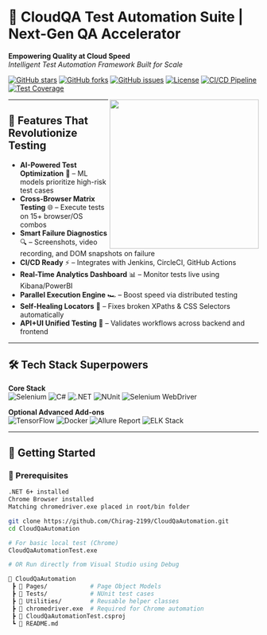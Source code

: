 # 🚀 CloudQA Test Automation Suite | Next-Gen QA Accelerator

**Empowering Quality at Cloud Speed**  
*Intelligent Test Automation Framework Built for Scale*

[![GitHub stars](https://img.shields.io/github/stars/Chirag-2199/CloudQaAutomation?style=for-the-badge)](https://github.com/Chirag-2199/CloudQaAutomation/stargazers)
[![GitHub forks](https://img.shields.io/github/forks/Chirag-2199/CloudQaAutomation?style=for-the-badge)](https://github.com/Chirag-2199/CloudQaAutomation/network)
[![GitHub issues](https://img.shields.io/github/issues/Chirag-2199/CloudQaAutomation?style=for-the-badge)](https://github.com/Chirag-2199/CloudQaAutomation/issues)
[![License](https://img.shields.io/badge/License-MIT-blue.svg?style=for-the-badge)](https://opensource.org/licenses/MIT)
[![CI/CD Pipeline](https://img.shields.io/badge/CI%2FCD-Jenkins-orange?style=for-the-badge&logo=jenkins)](https://jenkins.io)
[![Test Coverage](https://img.shields.io/badge/Coverage-95%25-brightgreen.svg?style=for-the-badge)](https://github.com/Chirag-2199/CloudQaAutomation)

<img src="https://media.giphy.com/media/qgQUggAC3Pfv687qPC/giphy.gif" align="right" width="300">

---

## 🌟 Features That Revolutionize Testing

- **AI-Powered Test Optimization** 🤖 – ML models prioritize high-risk test cases
- **Cross-Browser Matrix Testing** 🌐 – Execute tests on 15+ browser/OS combos
- **Smart Failure Diagnostics** 🔍 – Screenshots, video recording, and DOM snapshots on failure
- **CI/CD Ready** ⚡️ – Integrates with Jenkins, CircleCI, GitHub Actions
- **Real-Time Analytics Dashboard** 📊 – Monitor tests live using Kibana/PowerBI
- **Parallel Execution Engine** 🏎️ – Boost speed via distributed testing
- **Self-Healing Locators** 💊 – Fixes broken XPaths & CSS Selectors automatically
- **API+UI Unified Testing** 🔗 – Validates workflows across backend and frontend

---

## 🛠 Tech Stack Superpowers

**Core Stack**  
![Selenium](https://img.shields.io/badge/Selenium-43B02A?style=flat&logo=Selenium&logoColor=white)
![C#](https://img.shields.io/badge/C%23-239120?style=flat&logo=c-sharp&logoColor=white)
![.NET](https://img.shields.io/badge/.NET-512BD4?style=flat&logo=dotnet&logoColor=white)
![NUnit](https://img.shields.io/badge/NUnit-7744CC?style=flat&logo=testing-library&logoColor=white)
![Selenium WebDriver](https://img.shields.io/badge/WebDriver-43B02A?style=flat&logo=Selenium&logoColor=white)

**Optional Advanced Add-ons**  
![TensorFlow](https://img.shields.io/badge/TensorFlow-FF6F00?style=flat&logo=TensorFlow&logoColor=white)
![Docker](https://img.shields.io/badge/Docker-2496ED?style=flat&logo=Docker&logoColor=white)
![Allure Report](https://img.shields.io/badge/Allure-FF6F00?style=flat&logo=Allure&logoColor=white)
![ELK Stack](https://img.shields.io/badge/ELK_Stack-005571?style=flat&logo=ElasticStack&logoColor=white)

---

## 🚀 Getting Started

### 🔧 Prerequisites

```bash
.NET 6+ installed
Chrome Browser installed
Matching chromedriver.exe placed in root/bin folder

git clone https://github.com/Chirag-2199/CloudQaAutomation.git
cd CloudQaAutomation

# For basic local test (Chrome)
CloudQaAutomationTest.exe

# OR Run directly from Visual Studio using Debug

📁 CloudQaAutomation
 ┣ 📁 Pages/            # Page Object Models
 ┣ 📁 Tests/            # NUnit test cases
 ┣ 📁 Utilities/        # Reusable helper classes
 ┣ 📄 chromedriver.exe  # Required for Chrome automation
 ┣ 📄 CloudQaAutomationTest.csproj
 ┗ 📄 README.md
